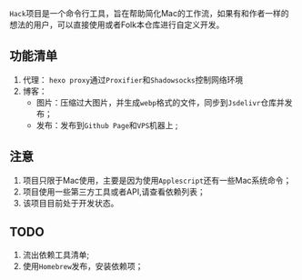 `Hack`项目是一个命令行工具，旨在帮助简化Mac的工作流，如果有和作者一样的
想法的用户，可以直接使用或者Folk本仓库进行自定义开发。
## 功能清单

1. 代理： `hexo proxy`通过`Proxifier`和`Shadowsocks`控制网络环境
2. 博客： 
    * 图片：压缩过大图片，并生成`webp`格式的文件，同步到`Jsdelivr`仓库并发布；
    * 发布：发布到`Github Page`和`VPS`机器上 ;

## 注意

1. 项目只限于Mac使用，主要是因为使用`Applescript`还有一些Mac系统命令；
2. 项目使用一些第三方工具或者API,请查看依赖列表；
3. 该项目目前处于开发状态。


## TODO
1. 流出依赖工具清单;
2. 使用`Homebrew`发布，安装依赖项；